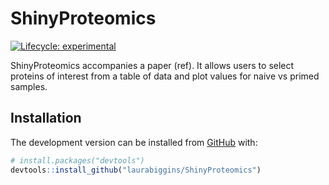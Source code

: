 
<!-- README.md is generated from README.Rmd. Please edit that file -->

# ShinyProteomics

<!-- badges: start -->

[![Lifecycle:
experimental](https://img.shields.io/badge/lifecycle-experimental-orange.svg)](https://www.tidyverse.org/lifecycle/#experimental)
<!-- badges: end -->

ShinyProteomics accompanies a paper (ref). It allows users to select
proteins of interest from a table of data and plot values for naive vs
primed samples.

## Installation

The development version can be installed from
[GitHub](https://github.com/) with:

``` r
# install.packages("devtools")
devtools::install_github("laurabiggins/ShinyProteomics")
```
